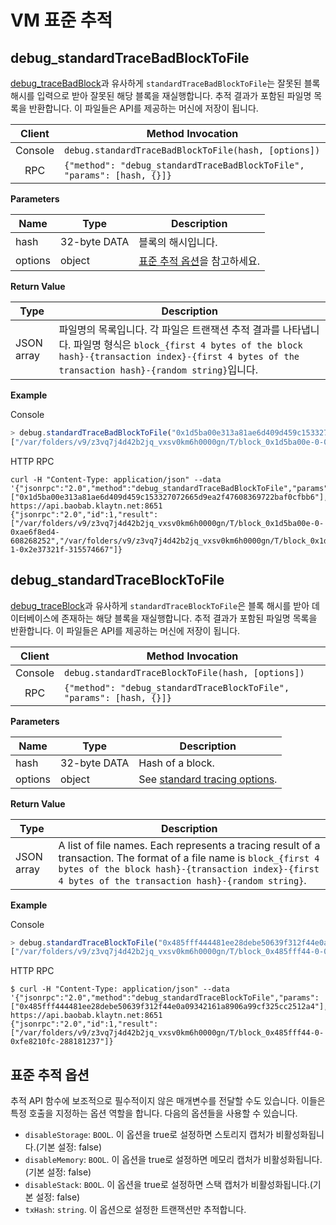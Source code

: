 # VM 표준 추적 <a id="vm-standard-tracing"></a>

## debug_standardTraceBadBlockToFile <a id="debug_standardtracebadblocktofile"></a>

[debug_traceBadBlock](./tracing.md#debug_tracebadblock)과 유사하게 `standardTraceBadBlockToFile`는 잘못된 블록 해시를 입력으로 받아 잘못된 해당 블록을 재실행합니다. 추적 결과가 포함된 파일명 목록을 반환합니다. 이 파일들은 API를 제공하는 머신에 저장이 됩니다.


| Client  | Method Invocation                                                       |
|:-------:| ----------------------------------------------------------------------- |
| Console | `debug.standardTraceBadBlockToFile(hash, [options])`                    |
|   RPC   | `{"method": "debug_standardTraceBadBlockToFile", "params": [hash, {}]}` |

**Parameters**

| Name    | Type         | Description                                   |
| ------- | ------------ | --------------------------------------------- |
| hash    | 32-byte DATA | 블록의 해시입니다.                                    |
| options | object       | [표준 추적 옵션](#standard-tracing-options)을 참고하세요. |

**Return Value**

| Type       | Description                                                                                                                                                            |
| ---------- | ---------------------------------------------------------------------------------------------------------------------------------------------------------------------- |
| JSON array | 파일명의 목록입니다. 각 파일은 트랜잭션 추적 결과를 나타냅니다. 파일명 형식은 `block_{first 4 bytes of the block hash}-{transaction index}-{first 4 bytes of the transaction hash}-{random string}`입니다. |

**Example**

Console
```javascript
> debug.standardTraceBadBlockToFile("0x1d5ba00e313a81ae6d409d459c153327072665d9ea2f47608369722baf0cfbb6")
["/var/folders/v9/z3vq7j4d42b2jq_vxsv0km6h0000gn/T/block_0x1d5ba00e-0-0xae6f8ed4-701973544", "/var/folders/v9/z3vq7j4d42b2jq_vxsv0km6h0000gn/T/block_0x1d5ba00e-1-0x2e37321f-918920039"]
```

HTTP RPC
```shell
curl -H "Content-Type: application/json" --data '{"jsonrpc":"2.0","method":"debug_standardTraceBadBlockToFile","params":["0x1d5ba00e313a81ae6d409d459c153327072665d9ea2f47608369722baf0cfbb6"],"id":1}' https://api.baobab.klaytn.net:8651
{"jsonrpc":"2.0","id":1,"result":["/var/folders/v9/z3vq7j4d42b2jq_vxsv0km6h0000gn/T/block_0x1d5ba00e-0-0xae6f8ed4-608268252","/var/folders/v9/z3vq7j4d42b2jq_vxsv0km6h0000gn/T/block_0x1d5ba00e-1-0x2e37321f-315574667"]}
```


## debug_standardTraceBlockToFile <a id="debug_standardtraceblocktofile"></a>

[debug_traceBlock](./tracing.md#debug_traceblock)과 유사하게 `standardTraceBlockToFile`은 블록 해시를 받아 데이터베이스에 존재하는 해당 블록을 재실행합니다. 추적 결과가 포함된 파일명 목록을 반환합니다. 이 파일들은 API를 제공하는 머신에 저장이 됩니다.

| Client  | Method Invocation                                                    |
|:-------:| -------------------------------------------------------------------- |
| Console | `debug.standardTraceBlockToFile(hash, [options])`                    |
|   RPC   | `{"method": "debug_standardTraceBlockToFile", "params": [hash, {}]}` |

**Parameters**

| Name    | Type         | Description                                                |
| ------- | ------------ | ---------------------------------------------------------- |
| hash    | 32-byte DATA | Hash of a block.                                           |
| options | object       | See [standard tracing options](#standard-tracing-options). |

**Return Value**

| Type       | Description                                                                                                                                                                                                                  |
| ---------- | ---------------------------------------------------------------------------------------------------------------------------------------------------------------------------------------------------------------------------- |
| JSON array | A list of file names. Each represents a tracing result of a transaction. The format of a file name is `block_{first 4 bytes of the block hash}-{transaction index}-{first 4 bytes of the transaction hash}-{random string}`. |

**Example**

Console
```javascript
> debug.standardTraceBlockToFile("0x485fff444481ee28debe50639f312f44e0a09342161a8906a99cf325cc2512a4")
["/var/folders/v9/z3vq7j4d42b2jq_vxsv0km6h0000gn/T/block_0x485fff44-0-0xfe8210fc-141224302"]
```

HTTP RPC
```shell
$ curl -H "Content-Type: application/json" --data '{"jsonrpc":"2.0","method":"debug_standardTraceBlockToFile","params":["0x485fff444481ee28debe50639f312f44e0a09342161a8906a99cf325cc2512a4"],"id":1}' https://api.baobab.klaytn.net:8651
{"jsonrpc":"2.0","id":1,"result":["/var/folders/v9/z3vq7j4d42b2jq_vxsv0km6h0000gn/T/block_0x485fff44-0-0xfe8210fc-288181237"]}
```


## 표준 추적 옵션 <a id="standard-tracing-options"></a>

추적 API 함수에 보조적으로 필수적이지 않은 매개변수를 전달할 수도 있습니다. 이들은 특정 호출을 지정하는 옵션 역할을 합니다. 다음의 옵션들을 사용할 수 있습니다.

- `disableStorage`: `BOOL`. 이 옵션을 true로 설정하면 스토리지 캡처가 비활성화됩니다.(기본 설정: false)
- `disableMemory`: `BOOL`. 이 옵션을 true로 설정하면 메모리 캡처가 비활성화됩니다.(기본 설정: false)
- `disableStack`: `BOOL`. 이 옵션을 true로 설정하면 스택 캡처가 비활성화됩니다.(기본 설정: false)
- `txHash`: `string`. 이 옵션으로 설정한 트랜잭션만 추적합니다.


